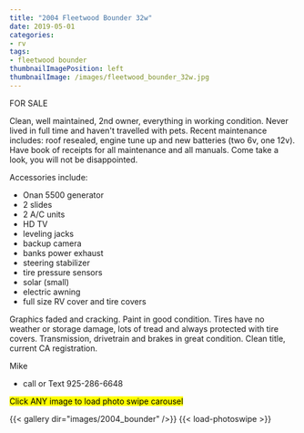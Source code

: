 ```yaml
---
title: "2004 Fleetwood Bounder 32w"
date: 2019-05-01
categories:
- rv
tags:
- fleetwood bounder
thumbnailImagePosition: left
thumbnailImage: /images/fleetwood_bounder_32w.jpg
---
```


FOR SALE

Clean, well maintained, 2nd owner, everything in working condition. Never lived in full time and haven't travelled with pets. Recent maintenance includes: roof resealed, engine tune up and new batteries (two 6v, one 12v). Have book of receipts for all maintenance and all manuals. Come take a look, you will not be disappointed.

Accessories include:

- Onan 5500 generator
- 2 slides
- 2 A/C units
- HD TV
- leveling jacks
- backup camera
- banks power exhaust
- steering stabilizer
- tire pressure sensors
- solar (small)
- electric awning
- full size RV cover and tire covers

Graphics faded and cracking. Paint in good condition. Tires have no weather or storage damage, lots of tread and always protected with tire covers. Transmission, drivetrain and brakes in great condition. Clean title, current CA registration.

Mike
- call or Text 925-286-6648

<mark> Click ANY image to load photo swipe carousel <mark/>

{{< gallery dir="images/2004_bounder" />}} {{< load-photoswipe >}}
